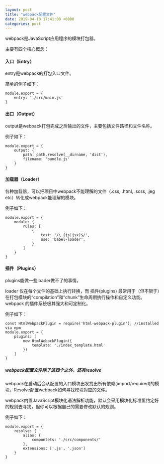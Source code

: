 ```yaml
---
layout: post
title: "webpack配置文件"
date: 2019-04-10 17:41:00 +0800
categories: post
---
```


webpack是JavaScript应用程序的模块打包器。

主要有四个核心概念：

#### 入口（Entry）

entry是webpack的打包入口文件。

简单的例子如下：

    module.export = {
        entry: './src/main.js'
    }
    
#### 出口（Output）

output是webpack打包完成之后输出的文件，主要包括文件路径和文件名称。

例子如下：

    module.export = {
        output: {
            path: path.resolve(__dirname, 'dist'),
            filename: 'bundle.js'
        }
    }
    
#### 加载器（Loader）

各种加载器，可以把项目中webpack不能理解的文件（.css, .html, .scss, .jeg etc）转化成webpack能理解的模块。

例子如下：

    module.export = {
        module: {
            rules: [
                {
                    test: '/\.(js|jsx)$/',
                    use: 'babel-loader',
                }
            ]
        }
    }
    
#### 插件（Plugins）

plugins能做一些loader做不了的事情。

loader 仅在每个文件的基础上执行转换，而 插件(plugins) 最常用于（但不限于）在打包模块的“compilation”和“chunk”生命周期执行操作和自定义功能。webpack 的插件系统极其强大和可定制化。

例子如下：

    const HtmlWebpackPlugin = require('html-webpack-plugin'); //installed via npm
    module.export = {
        plugins: [
            new HtmlWebpckPlugin({
                template: './index_template.html'
            })
        ]
    }
    
##### webpack配置文件除了这四个之外，还有resolve

webpack在启动后会从配置的入口模块出发找出所有依赖(import/required)的模块，Resolve配置webpack如何寻找模块对应的文件。

webpack内置JavaScript模块化语法解析功能，默认会采用模块化标准里约定好的规则去寻找，但你可以根据自己的需要修改默认的规则。

例子如下：

    module.export = {
        resolve: {
            alias: {
                compontets: './src/components/'
            },
            extensions: ['.js', '.json']
        }
    }
    
    